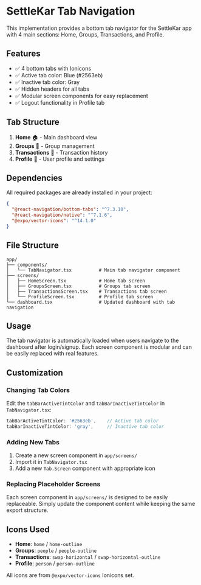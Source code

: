 # SettleKar Tab Navigation

This implementation provides a bottom tab navigator for the SettleKar app with 4 main sections: Home, Groups, Transactions, and Profile.

## Features

- ✅ 4 bottom tabs with Ionicons
- ✅ Active tab color: Blue (#2563eb)
- ✅ Inactive tab color: Gray
- ✅ Hidden headers for all tabs
- ✅ Modular screen components for easy replacement
- ✅ Logout functionality in Profile tab

## Tab Structure

1. **Home** 🏠 - Main dashboard view
2. **Groups** 👥 - Group management
3. **Transactions** 💸 - Transaction history
4. **Profile** 🙍 - User profile and settings

## Dependencies

All required packages are already installed in your project:

```json
{
  "@react-navigation/bottom-tabs": "^7.3.10",
  "@react-navigation/native": "^7.1.6",
  "@expo/vector-icons": "^14.1.0"
}
```

## File Structure

```
app/
├── components/
│   └── TabNavigator.tsx          # Main tab navigator component
├── screens/
│   ├── HomeScreen.tsx            # Home tab screen
│   ├── GroupsScreen.tsx          # Groups tab screen
│   ├── TransactionsScreen.tsx    # Transactions tab screen
│   └── ProfileScreen.tsx         # Profile tab screen
└── dashboard.tsx                 # Updated dashboard with tab navigation
```

## Usage

The tab navigator is automatically loaded when users navigate to the dashboard after login/signup. Each screen component is modular and can be easily replaced with real features.

## Customization

### Changing Tab Colors
Edit the `tabBarActiveTintColor` and `tabBarInactiveTintColor` in `TabNavigator.tsx`:

```typescript
tabBarActiveTintColor: '#2563eb',    // Active tab color
tabBarInactiveTintColor: 'gray',     // Inactive tab color
```

### Adding New Tabs
1. Create a new screen component in `app/screens/`
2. Import it in `TabNavigator.tsx`
3. Add a new `Tab.Screen` component with appropriate icon

### Replacing Placeholder Screens
Each screen component in `app/screens/` is designed to be easily replaceable. Simply update the component content while keeping the same export structure.

## Icons Used

- **Home**: `home` / `home-outline`
- **Groups**: `people` / `people-outline`
- **Transactions**: `swap-horizontal` / `swap-horizontal-outline`
- **Profile**: `person` / `person-outline`

All icons are from `@expo/vector-icons` Ionicons set.
